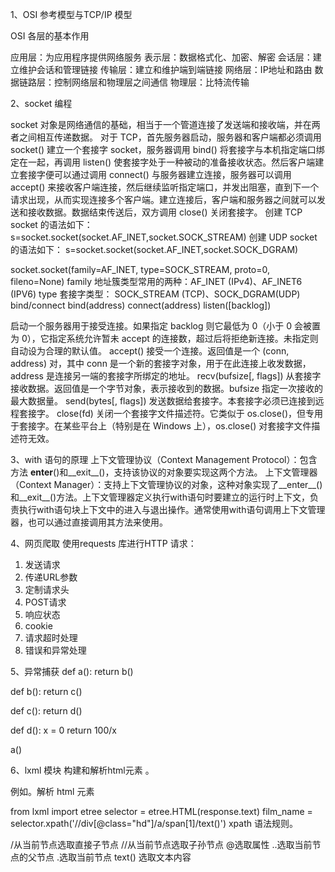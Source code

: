 1、OSI 参考模型与TCP/IP 模型

OSI 各层的基本作用

应用层：为应用程序提供网络服务
表示层：数据格式化、加密、解密
会话层：建立维护会话和管理链接
传输层：建立和维护端到端链接
网络层：IP地址和路由
数据链路层：控制网络层和物理层之间通信
物理层：比特流传输

2、socket 编程

socket 对象是网络通信的基础，相当于一个管道连接了发送端和接收端，并在两者之间相互传递数据。
对于 TCP，首先服务器启动，服务器和客户端都必须调用 socket() 建立一个套接字 socket，服务器调用 bind() 将套接字与本机指定端口绑定在一起，再调用 listen() 使套接字处于一种被动的准备接收状态。然后客户端建立套接字便可以通过调用 connect() 与服务器建立连接，服务器可以调用accept() 来接收客户端连接，然后继续监听指定端口，并发出阻塞，直到下一个请求出现，从而实现连接多个客户端。建立连接后，客户端和服务器之间就可以发送和接收数据。数据结束传送后，双方调用 close() 关闭套接字。
创建 TCP socket 的语法如下：
s=socket.socket(socket.AF_INET,socket.SOCK_STREAM)
创建 UDP socket 的语法如下：
s=socket.socket(socket.AF_INET,socket.SOCK_DGRAM)

socket.socket(family=AF_INET, type=SOCK_STREAM, proto=0, fileno=None)
family 地址簇类型常用的两种：AF_INET (IPv4)、AF_INET6 (IPV6)
type 套接字类型： SOCK_STREAM (TCP)、SOCK_DGRAM(UDP)
bind/connect
   bind(address)
   connect(address)
listen([backlog])

启动一个服务器用于接受连接。如果指定 backlog 则它最低为 0（小于 0 会被置为 0），它指定系统允许暂未 accept 的连接数，超过后将拒绝新连接。未指定则自动设为合理的默认值。
accept()
接受一个连接。返回值是一个 (conn, address) 对，其中 conn 是一个新的套接字对象，用于在此连接上收发数据，address 是连接另一端的套接字所绑定的地址。
recv(bufsize[, flags])
从套接字接收数据。返回值是一个字节对象，表示接收到的数据。bufsize 指定一次接收的最大数据量。
send(bytes[, flags])
发送数据给套接字。本套接字必须已连接到远程套接字。
close(fd)
关闭一个套接字文件描述符。它类似于 os.close()，但专用于套接字。在某些平台上（特别是在 Windows 上），os.close() 对套接字文件描述符无效。

3、with 语句的原理
上下文管理协议（Context Management Protocol）：包含方法 __enter__()和__exit__()，支持该协议的对象要实现这两个方法。
上下文管理器（Context Manager）：支持上下文管理协议的对象，这种对象实现了__enter__()和__exit__()方法。上下文管理器定义执行with语句时要建立的运行时上下文，负责执行with语句块上下文中的进入与退出操作。通常使用with语句调用上下文管理器，也可以通过直接调用其方法来使用。

4、网页爬取
使用requests 库进行HTTP 请求：
1. 发送请求
2. 传递URL参数
3. 定制请求头
4. POST请求
5. 响应状态
6. cookie
7. 请求超时处理
8. 错误和异常处理

5、异常捕获
def a():
    return b()

def b():
    return c()

def c():
    return d()

def d():
    x = 0
    return 100/x

a()

6、lxml 模块 构建和解析html元素 。

例如。解析 html 元素

from lxml import etree
selector = etree.HTML(response.text)
film_name = selector.xpath('//div[@class="hd"]/a/span[1]/text()')
xpath 语法规则。

/从当前节点选取直接子节点
//从当前节点选取子孙节点
@选取属性
..选取当前节点的父节点
.选取当前节点
text() 选取文本内容
